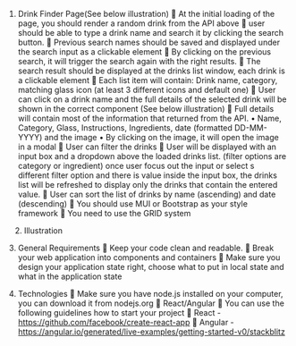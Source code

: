 1.	Drink Finder Page(See below illustration)
	At the initial loading of the page, you should render a random drink from the API above
	user should be able to type a drink name and search it by clicking the search button.
	Previous search names should be saved and displayed under the search input as a clickable element
	By clicking on the previous search, it will trigger the search again with the right results. 
	The search result should be displayed at the drinks list window, each drink is a clickable element
	Each list item will contain: Drink name, category, matching glass icon (at least 3 different icons and default one)
	User can click on a drink name and the full details of the selected drink will be shown in the correct component (See below illustration) 
	Full details will contain most of the information that returned from the API.
•	Name, Category, Glass, Instructions, Ingredients, date (formatted DD-MM-YYYY) and the image
•	By clicking on the image, it will open the image in a modal
	User can filter the drinks
	User will be displayed with an input box and a dropdown above the loaded drinks list. (filter options are category or ingredient)
once user focus out the input or select s different filter option and there is value inside the input box, the drinks list will be refreshed to display only the drinks that contain the entered value.
	User can sort the list of drinks by name (ascending) and date (descending)
	You should use MUI or Bootstrap as your style framework
	You need to use the GRID system

 
2.	Illustration

3.	General Requirements
	Keep your code clean and readable.
	Break your web application into components and containers
	Make sure you design your application state right, choose what to put in local state and what in the application state

4.	Technologies 
	Make sure you have node.js installed on your computer, you can download it from nodejs.org
	React/Angular
	You can use the following guidelines how to start your project
	React - https://github.com/facebook/create-react-app
	Angular - https://angular.io/generated/live-examples/getting-started-v0/stackblitz

